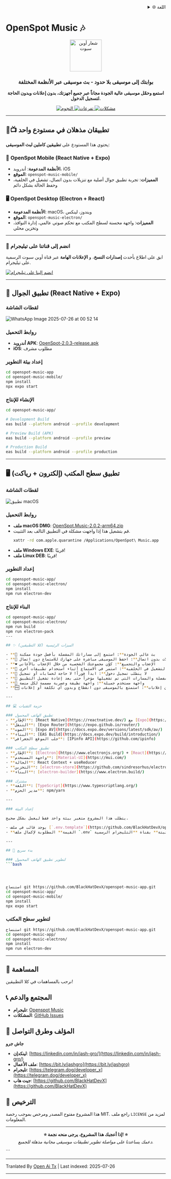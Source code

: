 
<div align="right">
  <details>
    <summary >🌐 اللغة</summary>
    <div>
      <div align="center">
        <a href="https://openaitx.github.io/view.html?user=BlackHatDevX&project=openspot-music-app&lang=en">English</a>
        | <a href="https://openaitx.github.io/view.html?user=BlackHatDevX&project=openspot-music-app&lang=zh-CN">简体中文</a>
        | <a href="https://openaitx.github.io/view.html?user=BlackHatDevX&project=openspot-music-app&lang=zh-TW">繁體中文</a>
        | <a href="https://openaitx.github.io/view.html?user=BlackHatDevX&project=openspot-music-app&lang=ja">日本語</a>
        | <a href="https://openaitx.github.io/view.html?user=BlackHatDevX&project=openspot-music-app&lang=ko">한국어</a>
        | <a href="https://openaitx.github.io/view.html?user=BlackHatDevX&project=openspot-music-app&lang=hi">हिन्दी</a>
        | <a href="https://openaitx.github.io/view.html?user=BlackHatDevX&project=openspot-music-app&lang=th">ไทย</a>
        | <a href="https://openaitx.github.io/view.html?user=BlackHatDevX&project=openspot-music-app&lang=fr">Français</a>
        | <a href="https://openaitx.github.io/view.html?user=BlackHatDevX&project=openspot-music-app&lang=de">Deutsch</a>
        | <a href="https://openaitx.github.io/view.html?user=BlackHatDevX&project=openspot-music-app&lang=es">Español</a>
        | <a href="https://openaitx.github.io/view.html?user=BlackHatDevX&project=openspot-music-app&lang=it">Itapano</a>
        | <a href="https://openaitx.github.io/view.html?user=BlackHatDevX&project=openspot-music-app&lang=ru">Русский</a>
        | <a href="https://openaitx.github.io/view.html?user=BlackHatDevX&project=openspot-music-app&lang=pt">Português</a>
        | <a href="https://openaitx.github.io/view.html?user=BlackHatDevX&project=openspot-music-app&lang=nl">Nederlands</a>
        | <a href="https://openaitx.github.io/view.html?user=BlackHatDevX&project=openspot-music-app&lang=pl">Polski</a>
        | <a href="https://openaitx.github.io/view.html?user=BlackHatDevX&project=openspot-music-app&lang=ar">العربية</a>
        | <a href="https://openaitx.github.io/view.html?user=BlackHatDevX&project=openspot-music-app&lang=fa">فارسی</a>
        | <a href="https://openaitx.github.io/view.html?user=BlackHatDevX&project=openspot-music-app&lang=tr">Türkçe</a>
        | <a href="https://openaitx.github.io/view.html?user=BlackHatDevX&project=openspot-music-app&lang=vi">Tiếng Việt</a>
        | <a href="https://openaitx.github.io/view.html?user=BlackHatDevX&project=openspot-music-app&lang=id">Bahasa Indonesia</a>
      </div>
    </div>
  </details>
</div>

# OpenSpot Music 🎶

<p align="center">
 <img width="100" alt="شعار أوبن سبوت" src="https://github.com/user-attachments/assets/9f56500d-d950-48c6-a362-bcbc74be88cb" />
</p>

<h3 align="center">بوابتك إلى موسيقى بلا حدود - بث موسيقى عبر الأنظمة المختلفة</h3>

<p align="center">
  <strong>استمع وحمّل موسيقى عالية الجودة مجاناً عبر جميع أجهزتك، بدون إعلانات وبدون الحاجة لتسجيل الدخول.</strong>
</p>

<p align="center">
  <a href="https://github.com/BlackHatDevX/openspot-music-app/stargazers">
    <img src="https://img.shields.io/github/stars/BlackHatDevX/openspot-music-app?style=for-the-badge&color=ffd700" alt="النجوم">
  </a>
  <a href="https://github.com/BlackHatDevX/openspot-music-app/network/members">
    <img src="https://img.shields.io/github/forks/BlackHatDevX/openspot-music-app?style=for-the-badge&color=84b4a3" alt="تفرعات">
  </a>
  <a href="https://github.com/BlackHatDevX/openspot-music-app/issues">
    <img src="https://img.shields.io/github/issues/BlackHatDevX/openspot-music-app?style=for-the-badge&color=f38ba8" alt="مشكلات">
  </a>
</p>

---

## 📱📺 تطبيقان مذهلان في مستودع واحد

يحتوي هذا المستودع على **تطبيقين كاملين لبث الموسيقى**:

### 🎵 **OpenSpot Mobile** (React Native + Expo)
- **الأنظمة المدعومة**: أندرويد، iOS
- **الموقع**: `openspot-music-mobile/`
- **المميزات**: تجربة تطبيق جوال أصلية مع تنزيلات بدون اتصال، تشغيل في الخلفية، وحفظ الحالة بشكل دائم

### 🖥️ **OpenSpot Desktop** (Electron + React)
- **الأنظمة المدعومة**: macOS، ويندوز، لينكس
- **الموقع**: `openspot-music-electron/`
- **المميزات**: واجهة محسنة لسطح المكتب مع تحكم صوتي عالمي، إدارة النوافذ، وتخزين محلي

---

### 📢 انضم إلى قناتنا على تيليجرام

ابق على اطلاع بأحدث **إصدارات النسخ**، و **الإعلانات الهامة** عبر قناة أوبن سبوت الرسمية على تيليجرام.

[![انضم إلينا على تيليجرام](https://img.shields.io/badge/Join%20Us%20on-Telegram-2CA5E0?style=for-the-badge&logo=telegram&logoColor=white)](https://t.me/openspot_music)


---


## 📱 تطبيق الجوال (React Native + Expo)

### لقطات الشاشة

![WhatsApp Image 2025-07-26 at 00 52 14](https://github.com/user-attachments/assets/cc7b262d-ccfe-4899-bd86-56d0e3e90be7)



### روابط التحميل

- **أندرويد APK**: [OpenSpot-2.0.3-release.apk](https://github.com/BlackHatDevX/openspot-music-app/releases/download/v2.0.3/OpenSpot-2.0.3-release.apk)
- **iOS**: مطلوب مشرف

### إعداد بيئة التطوير

```bash
cd openspot-music-app
cd openspot-music-mobile/
npm install
npx expo start
```
### الإنشاء للإنتاج


```bash
cd openspot-music-app/

# Development Build
eas build --platform android --profile development

# Preview Build (APK)
eas build --platform android --profile preview

# Production Build
eas build --platform android --profile production
```

---

## 🖥️ تطبيق سطح المكتب (إلكترون + رياكت)

### لقطات الشاشة

![تطبيق macOS](https://github.com/user-attachments/assets/1cb18d3f-4986-4eb2-9cd2-1b606fbf31db)

### روابط التحميل

- **ملف macOS DMG**: [OpenSpot.Music-2.0.2-arm64.zip](https://github.com/BlackHatDevX/openspot-music-app/releases/download/v2.0.2/OpenSpot.Music-2.0.2-arm64-mac.zip)
- قم بتشغيل هذا إذا واجهت مشكلة في التطبيق التالف بعد التثبيت.
  ```bash
  xattr -rd com.apple.quarantine /Applications/OpenSpot\ Music.app
- **ملف Windows EXE**: قريبًا!
- **ملف Linux DEB**: قريبًا!

### إعداد التطوير

```bash
cd openspot-music-app/
cd openspot-music-electron/
npm install
npm run electron-dev
```

### البناء للإنتاج

```bash
cd openspot-music-app/
cd openspot-music-electron/
npm run build
npm run electron-pack
---

## ✨ الميزات الرئيسية (كلا التطبيقين)

- **🎵 بث عالي الجودة**: استمع إلى مساراتك المفضلة بأفضل جودة ممكنة
- **💾 تنزيلات بدون اتصال**: احفظ الموسيقى مباشرة على جهازك للاستماع دون اتصال
- **❤️ الإعجاب والتجميع**: كوّن مجموعتك الشخصية من خلال الإعجاب بالأغاني
- **🔄 التشغيل في الخلفية**: استمر في الاستماع أثناء استخدام تطبيقات أخرى
- **🚫 لا يتطلب تسجيل دخول**: ابدأ فوراً! لا حاجة لحسابات أو تسجيل
- **💾 حالة دائمة**: يتم حفظ الأغاني المفضلة والمسارات التي تم تشغيلها مؤخراً حتى بعد إعادة تشغيل التطبيق
- **🎨 واجهة مستخدم جميلة**: واجهة نظيفة وعصرية مصممة لكل منصة
- **🆓 مجاني بالكامل وبدون إعلانات**: استمتع بالموسيقى دون انقطاع وبدون أي تكلفة أو إعلانات

---

## 💻 حزمة التقنيات

### تطبيق الهاتف المحمول
- **الإطار**: [React Native](https://reactnative.dev/) مع [Expo](https://expo.dev/)
- **التنقل**: [Expo Router](https://expo.github.io/router/)
- **الصوت**: [Expo AV](https://docs.expo.dev/versions/latest/sdk/av/)
- **البناء**: [EAS Build](https://docs.expo.dev/build/introduction/)
- **جلب الموقع الجغرافي**: [IPinfo API](https://github.com/ipinfo)

### تطبيق سطح المكتب
- **الإطار**: [Electron](https://www.electronjs.org/) + [React](https://reactjs.org/)
- **واجهة المستخدم**: [Material-UI](https://mui.com/)
- **الحالة**: React Context + useReducer
- **التخزين**: [electron-store](https://github.com/sindresorhus/electron-store)
- **البناء**: [electron-builder](https://www.electron.build/)

### مشترك
- **اللغة**: [TypeScript](https://www.typescriptlang.org/)
- **مدير الحزم**: npm/yarn

---

### إعداد البيئة

يتطلب هذا المشروع متغير بيئة واحد فقط ليعمل بشكل صحيح.

- يوجد قالب في ملف [`.env.template`](https://github.com/BlackHatDevX/openspot-music-app/blob/main/openspot-mobile/.env.template).
- **القيمة** المطلوبة لإكمال ملف `.env` الخاص بك متوفرة في **الرسالة المثبتة** بقناة **التليجرام الرسمية**: [@openspot_music](https://t.me/openspot_music).

---

## 🚀 بدء سريع

### لتطوير تطبيق الهاتف المحمول
```bash




استنساخ git https://github.com/BlackHatDevX/openspot-music-app.git
cd openspot-music-app/
cd openspot-music-mobile/
npm install
npx expo start
```

### لتطوير سطح المكتب
```bash
استنساخ git https://github.com/BlackHatDevX/openspot-music-app.git
cd openspot-music-app/
cd openspot-music-electron/
npm install
npm run electron-dev
```

---

## 🤝 المساهمة

نرحب بالمساهمات في كلا التطبيقين!
## 📞 المجتمع والدعم

- **تليجرام**: [Openspot Music](https://telegram.dog/Openspot_Music)
- **المشكلات**: [GitHub Issues](https://github.com/BlackHatDevX/openspot-music-app/issues)

## 👤 المؤلف وطرق التواصل

**جاش جرو**

- **لينكدإن**: [https://linkedin.com/in/jash-gro/](https://linkedin.com/in/jash-gro/)
- **ملف الأعمال**: [https://bit.ly/jashgro](https://bit.ly/jashgro)
- **تليجرام**: [https://telegram.dog/deveIoper_x](https://telegram.dog/deveIoper_x)
- **جيت هاب**: [https://github.com/BlackHatDevX](https://github.com/BlackHatDevX)

## 📄 الترخيص

هذا المشروع مفتوح المصدر ومرخص بموجب رخصة MIT. راجع ملف `LICENSE` لمزيد من المعلومات.

---

<p align="center">
  <strong>⭐ إذا أعجبك هذا المشروع، يرجى منحه نجمة! ⭐</strong>
  <br />
  <em>دعمك يساعدنا على مواصلة تطوير تطبيقات موسيقى مجانية مذهلة للجميع.</em>
</p> 
```

---

Tranlated By [Open Ai Tx](https://github.com/OpenAiTx/OpenAiTx) | Last indexed: 2025-07-26

---